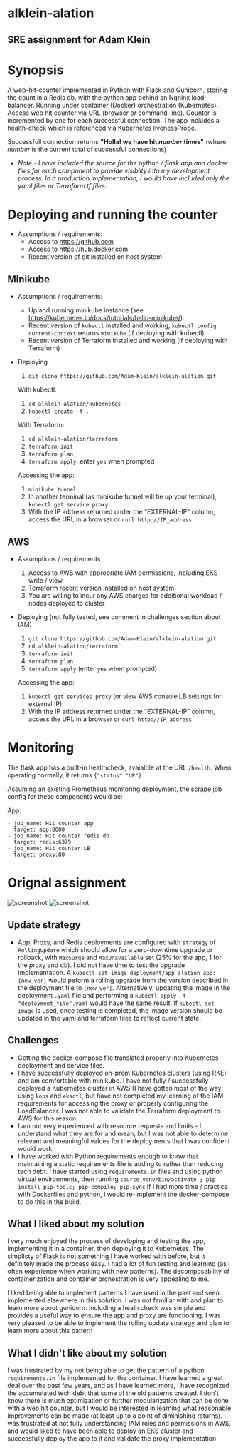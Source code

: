 # alklein-alation

## SRE assignment for Adam Klein

# Synopsis

A web-hit-counter implemented in Python with Flask and Gunicorn, storing the count in a Redis db, with the python app behind an Ngninx load-balancer. Running under container (Docker) orchestration (Kubernetes).  Access web hit counter via URL (browser or command-line).  Counter is incremented by one for each successful connection. The app includes a health-check which is referenced via Kubernetes livenessProbe. 

Successfull connection returns **"Holla! we have hit *number* times"** (where *number* is the current total of successful connections)

* _Note - I have included the source for the python / flask app and docker files for each component to provide visiblity into my development process.  In a production implementation, I would have included only the yaml files or Terraform tf files._
# Deploying and running the counter

* Assumptions / requirements:
  * Access to https://github.com
  * Access to https://hub.docker.com
  * Recent version of git installed on host system
## Minikube 

* Assumptions / requirements: 
  * Up and running minikube instance (see https://kubernetes.io/docs/tutorials/hello-minikube/).
  * Recent version of `kubectl` installed and working, `kubectl config current-context` returns `minikube` (if deploying with kubectl)
  * Recent version of Terraform installed and working (if deploying with Terraform)

* Deploying
  
  1. `git clone https://github.com/Adam-Klein/alklein-alation.git`

    With kubectl:

    1. `cd alklein-alation/kubernetes`
    2. `kubectl create -f .`

    With Terraform:

    1. `cd alklein-alation/terraform`
    2. `terraform init`
    3. `terraform plan`
    4. `terraform apply`, enter `yes` when prompted

  Accessing the app:
  
   1. `minikube tunnel`
   2. In another terminal (as minikube tunnel will tie up your terminal), `kubectl get service proxy` 
   3. With the IP address returned under the "EXTERNAL-IP" column, access the URL in a browser or `curl http://IP_address`
## AWS

* Assumptions / requirements
  1. Access to AWS with appropriate IAM permissions, including EKS write / view 
  2. Terraform recent version installed on host system
  3. You are willing to incur any AWS charges for additional workload / nodes deployed to cluster

* Deploying (not fully tested, see comment in challenges section about IAM)
  1.  `git clone https://github.com/Adam-Klein/alklein-alation.git`
  2.  `cd alklein-alation/terraform`
  3. `terraform init`
  4. `terraform plan`
  5. `terraform apply` (enter `yes` when prompted)

  Accessing the app:

  1.   `kubectl get services proxy` (or view AWS console LB settings for external IP)
  2.   With the IP address returned under the "EXTERNAL-IP" column, access the URL in a browser or `curl http://IP_address`

# Monitoring

The flask app has a built-in healthcheck, avaialble at the URL `/health`.  When operating normally, it returns `{"status":"UP"}`

Assuming an existing Prometheus monitoring deployment, the scrape job config for these components would be:

App:
```
- job_name: Hit counter app
  target: app:8000
- job_name: Hit counter redis db
  target: redis:6379
- job_name: Hit counter LB
  target: proxy:80
```
# Orignal assignment

![screenshot](./images/assignment_p1.png?raw=True)
![screenshot](./images/assignment_p2.png?raw=True)

## Update strategy
* App, Proxy, and Redis deployments are configured with `strategy` of `RollingUpdate` which should allow for a zero-downtime upgrade or rollback, with `MaxSurge` and `MaxUnavailable` set (25% for the app, 1 for the proxy and db).  I did not have time to test the upgrade implementation. A `kubectl set image deployment/app alation_app:[new_ver]` would peform a rolling upgrade from the version described in the deployment file to `[new_ver]`. Alternatively, updating the image in the deployment `.yaml` file and performing a `kubectl apply -f "deployment_file".yaml` would have the same result. If `kubectl set image` is used, once testing is completed, the image version should be updated in the yaml and terraform files to reflect current state.

## Challenges

* Getting the docker-compose file translated properly into Kubernetes deployment and service files.
* I have successfully deployed on-prem Kubernetes clusters (using RKE) and am comfortable with minikube.  I have not fully / successfully deployed a Kubernetes cluster in AWS (I have gotten most of the way using `kops` and `eksctl`, but have not completed my learning of the IAM requirements for accessing the proxy or properly configuring the LoadBalancer. I was not able to validate the Terraform deployment to AWS for this reason. 
* I am not very experienced with resource requests and limits - I understand what they are for and mean, but I was not able to determine relevant and meaningful values for the deployments that I was confident would work. 
*  I have worked with Python requirements enough to know that maintaining a static requirements file is adding to rather than reducing tech debt.  I have started using `requirements.in` files and using python virtual environments, then running `source venv/bin/activate ; pip install pip-tools; pip-compile; pip-sync`  If I had more time / practice with Dockerfiles and python, I would re-implement the docker-compose to do this in the build.  

## What I liked about my solution

I very much enjoyed the process of developing and testing the app, implementing it in a container, then deploying it to Kubernetes.  The simplicty of Flask is not something I have worked with before, but it definitely made the process easy.  I had a lot of fun testing and learning (as I often experience when working with new patterns).  The decomposability of containerization and container orchestration is very appealing to me.  

I liked being able to implement patterns I have used in the past and seen implemented elsewhere in this solution. I was not familiar with and plan to learn more about gunicorn. Including a healh check was simple and provides a useful way to ensure the app and proxy are functioning.  I was very pleased to be able to implement the rolling update strategy and plan to learn more about this pattern

## What I didn't like about my solution

I was frustrated by my not being able to get the pattern of a python `requirements.in` file implemented for the container.  I have learned a great deal over the past few years, and as I have learned more, I have recognized the accumulated tech debt that some of the old patterns created.  I don't know there is much optimization or further modularization that can be done with a web hit counter, but I would be interested in learning what reasonable improvements can be made (at least up to a point of diminishing returns).  I was frustrated at not fully understanding IAM roles and permissions in AWS, and would liked to have been able to deploy an EKS cluster and successfully deploy the app to it and validate the proxy implementation.
